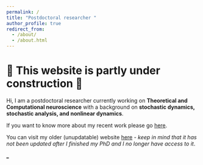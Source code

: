 ```yaml
---
permalink: /
title: "Postdoctoral researcher "
author_profile: true
redirect_from: 
  - /about/
  - /about.html
---
```


:construction: This website is partly under construction :construction: 
======
Hi, I am a postdoctoral researcher currently working on **Theoretical and Computational neuroscience** with a background on **stochastic dynamics, stochastic analysis, and nonlinear dynamics**.



If you want to know more about my recent work please go [here](https://dimitra-maoutsa.github.io/portfolio/). 

You can visit my older (unupdatable) website [here](https://dimitra-maoutsa.gitlab.io/) - _keep in mind that it has not been updated after I finished my PhD and I no longer have access to it_.







[_](https://github.com/dimitra-maoutsa/dimitra-maoutsa.github.io/blob/master/googlef44ac06ac32b8302.html)



